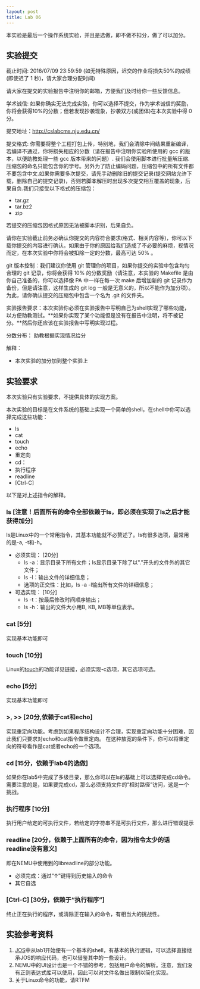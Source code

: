 ```yaml
---
layout: post
title: Lab 06
---
```


本实验是最后一个操作系统实验，并且是选做，即不做不扣分，做了可以加分。

## 实验提交

截止时间: 2016/07/09 23:59:59 (如无特殊原因，迟交的作业将损失50%的成绩(即使迟了 1 秒)，请大家合理分配时间)

请大家在提交的实验报告中注明你的邮箱，方便我们及时给你一些反馈信息。

学术诚信: 如果你确实无法完成实验，你可以选择不提交，作为学术诚信的奖励，你将会获得10%的分数；但若发现抄袭现象，抄袭双方(或团体)在本次实验中得 0 分。

提交地址：http://cslabcms.nju.edu.cn/

提交格式: 你需要将整个工程打包上传，特别地，我们会清除中间结果重新编译，若编译不通过，你将损失相应的分数（请在报告中注明你实验所使用的 gcc 的版本，以便助教处理一些 gcc 版本带来的问题）. 我们会使用脚本进行批量解压缩. 压缩包的命名只能包含你的学号。另外为了防止编码问题，压缩包中的所有文件都不要包含中文.如果你需要多次提交，请先手动删除旧的提交记录(提交网站允许下载，删除自己的提交记录)，否则若脚本解压时出现多次提交相互覆盖的现象，后果自负.我们只接受以下格式的压缩包：

- tar.gz
- tar.bz2
- zip

若提交的压缩包因格式原因无法被脚本识别，后果自负。

请你在实验截止前务必确认你提交的内容符合要求(格式、相关内容等)，你可以下载你提交的内容进行确认。如果由于你的原因给我们造成了不必要的麻烦，视情况而定，在本次实验中你将会被扣除一定的分数，最高可达 50% 。

git 版本控制：我们建议你使用 git 管理你的项目，如果你提交的实验中包含均匀合理的 git 记录，你将会获得 10% 的分数奖励（请注意，本实验的 Makefile 是由你自己准备的，你可以选择像 PA 中一样在每一次 make 后增加新的 git 记录作为备份，但是请注意，这样生成的 git log 一般是无意义的，所以不能作为加分项）。为此，请你确认提交的压缩包中包含一个名为 .git 的文件夹。

实验报告要求：本次实验你必须在实验报告中写明自己为shell实现了哪些功能，以方便助教测试。**如果你实现了某个功能但是没有在报告中注明，将不被记分。**然后你还应该在实验报告中写明实现过程。

分数分布：
助教根据实现情况给分


解释：
- 本次实验的加分加到整个实验上

## 实验要求

本次实验只有实验要求，不提供具体的实现方案。

本次实验的目标是在文件系统的基础上实现一个简单的shell，在shell中你可以选择完成这些功能：

- ls
- cat
- touch
- echo
- 重定向
- cd：
- 执行程序
- readline
- [Ctrl-C]

以下是对上述指令的解释。

### ls		[注意！后面所有的命令全部依赖于ls，即必须在实现了ls之后才能获得加分]
ls是Linux中的一个常用指令，其基本功能就不必赘述了。ls有很多选项，最常用的是-a, -t和-h。

- 必须实现：	[20分]
	- ls -a：显示目录下所有文件；ls显示目录下除了以"."开头的文件外的其它文件；
	- ls -l：输出文件的详细信息；
	- 选项的正交性：比如，ls -a -l输出所有文件的详细信息；
- 可选实现：	[10分]
	- ls -t：按最后修改时间顺序输出；
	- ls -h：输出的文件大小用B, KB, MB等单位表示。

### cat		[5分]	
实现基本功能即可

### touch	[10分]
Linux的[touch](http://linux.die.net/man/1/touch)的功能详见链接，必须实现-c选项，其它选项可选。

### echo	[5分]
实现基本功能即可

### >, >>	[20分,依赖于cat和echo]
实现重定向功能。考虑到如果程序结构设计不合理，实现重定向功能十分困难，因此我们只要求对echo和cat指令做重定向。
在这种放宽的条件下，你可以将重定向的符号看作是cat或者echo的一个选项。

### cd		[15分，依赖于lab4的选做]
如果你在lab5中完成了多级目录，那么你可以在ls的基础上可以选择完成cd命令。
需要注意的是，如果要完成cd，那么必须支持文件的“相对路径”访问，这是一个挑战。

### 执行程序	[10分]
执行用户给定的可执行文件，若给定的字符串不是可执行文件，那么进行错误提示

### readline	[20分，依赖于上面所有的命令，因为指令太少的话readline没有意义]
即在NEMU中使用到的libreadline的部分功能。
- 必须完成：通过“↑”键得到历史输入的命令
- 其它自选

### [Ctrl-C]		[30分，依赖于“执行程序”]
终止正在执行的程序，或清除正在输入的命令，有相当大的挑战性。

## 实验参考资料

1. [JOS](https://pdos.csail.mit.edu/6.828/2014/tools.html)中从lab1开始便有一个基本的shell，有基本的执行逻辑，可以选择直接继承JOS的响应代码，也可以借鉴其中的一些设计。
2. NEMU中的UI设计也是一个不错的参考，包括用户命令的解析。注意，我们没有正则表达式库可以使用，因此可以对文件名做出限制以简化实现。
3. 关于Linux命令的功能，请RTFM
